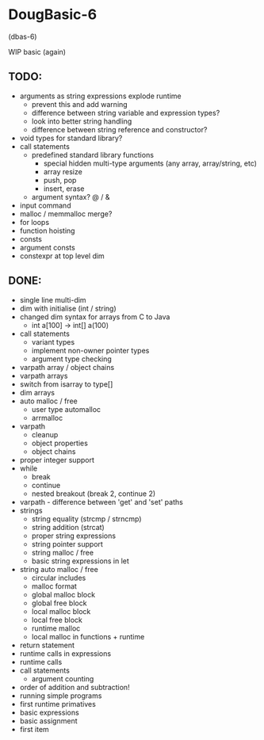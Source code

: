 DougBasic-6
===========

(dbas-6)

WIP basic (again)


TODO:
-----
- arguments as string expressions explode runtime
	- prevent this and add warning
	- difference between string variable and expression types?
	- look into better string handling
	- difference between string reference and constructor?
- void types for standard library?
- call statements
	- predefined standard library functions
		- special hidden multi-type arguments (any array, array/string, etc)
		- array resize
		- push, pop
		- insert, erase
	- argument syntax? @ / &
- input command
- malloc / memmalloc merge?
- for loops
- function hoisting
- consts
- argument consts
- constexpr at top level dim

DONE:
-----
- single line multi-dim
- dim with initialise (int / string)
- changed dim syntax for arrays from C to Java
	- int a[100] -> int[] a(100)
- call statements
	- variant types
	- implement non-owner pointer types
	- argument type checking
- varpath array / object chains
- varpath arrays
- switch from isarray to type[]
- dim arrays
- auto malloc / free
	- user type automalloc
	- arrmalloc
- varpath
	- cleanup
	- object properties
	- object chains
- proper integer support
- while
	- break
	- continue
	- nested breakout (break 2, continue 2)
- varpath - difference between 'get' and 'set' paths
- strings 
	- string equality (strcmp / strncmp)
	- string addition (strcat)
	- proper string expressions
	- string pointer support
	- string malloc / free
	- basic string expressions in let
- string auto malloc / free
	- circular includes
	- malloc format
	- global malloc block
	- global free block
	- local malloc block
	- local free block
	- runtime malloc
	- local malloc in functions + runtime
- return statement
- runtime calls in expressions
- runtime calls
- call statements
	- argument counting
- order of addition and subtraction!
- running simple programs
- first runtime primatives
- basic expressions
- basic assignment
- first item
